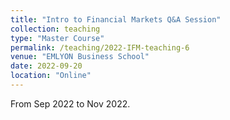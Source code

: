 ```yaml
---
title: "Intro to Financial Markets Q&A Session"
collection: teaching
type: "Master Course"
permalink: /teaching/2022-IFM-teaching-6
venue: "EMLYON Business School"
date: 2022-09-20
location: "Online"
---
```


From Sep 2022 to Nov 2022. 
